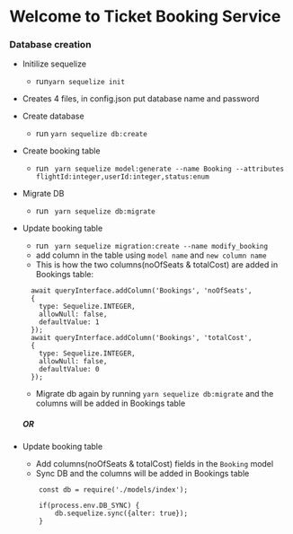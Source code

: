 # Welcome to Ticket Booking Service

### Database creation

- Initilize sequelize
  - run`yarn sequelize init`
- Creates 4 files, in config.json put database name and password
- Create database
  - run `yarn sequelize db:create`
- Create booking table
  - run ` yarn sequelize model:generate --name Booking --attributes flightId:integer,userId:integer,status:enum`
- Migrate DB
  - run ` yarn sequelize db:migrate`
- Update booking table

  - run ` yarn sequelize migration:create --name modify_booking`
  - add column in the table using `model name` and `new column name`
  - This is how the two columns(noOfSeats & totalCost) are added in Bookings table:

  ```
    await queryInterface.addColumn('Bookings', 'noOfSeats',
    {
      type: Sequelize.INTEGER,
      allowNull: false,
      defaultValue: 1
    });
    await queryInterface.addColumn('Bookings', 'totalCost',
    {
      type: Sequelize.INTEGER,
      allowNull: false,
      defaultValue: 0
    });
  ```

  - Migrate db again by running `yarn sequelize db:migrate` and the columns will be added in Bookings table

  ##### OR

- Update booking table

  - Add columns(noOfSeats & totalCost) fields in the `Booking` model
  - Sync DB and the columns will be added in Bookings table

  ```
      const db = require('./models/index');

      if(process.env.DB_SYNC) {
          db.sequelize.sync({alter: true});
      }
  ```
